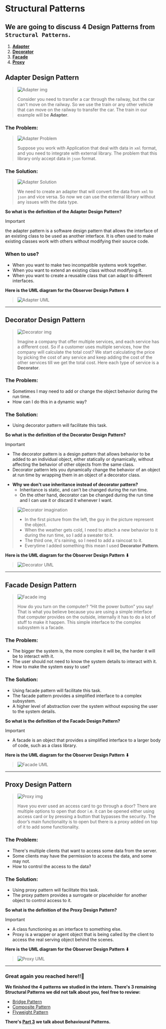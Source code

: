 # Structural Patterns

## We are going to discuss 4 Design Patterns from `Structural Patterns`.

1. **[Adapter](#adapter)**
2. **[Decorator](#decorator)**
3. **[Facade](#facade)**
4. **[Proxy](#proxy)**

## <a name="adapter"></a> Adapter Design Pattern

> ![Adapter img](https://refactoring.guru/images/patterns/content/adapter/adapter-en.png)
>
> Consider you need to transfer a car through the railway, but the car can't move on the railway.
> So we use the train or any other vehicle that can move on the railway to transfer the car.
> The train in our example will be **Adapter**.

### The Problem:

> ![Adapter Problem](https://refactoring.guru/images/patterns/diagrams/adapter/problem-en.png)
>
> Suppose you work with Application that deal with data in `xml` format, and you need to integrate with external
> library.
> The problem that this library only accept data in `json` format.

### The Solution:

> ![Adapter Solution](https://refactoring.guru/images/patterns/diagrams/adapter/solution-en.png)
>
> We need to create an adapter that will convert the data from `xml` to `json` and vice versa.
> So now we can use the external library without any issues with the data type.

**So what is the definition of the Adapter Design Pattern?**
> [!IMPORTANT]
> the adapter pattern is a software design pattern that allows the interface of an existing class to be used as another
> interface. It is often used to make existing classes work with others without modifying their source code.

### When to use?

- When you want to make two incompatible systems work together.
- When you want to extend an existing class without modifying it.
- When you want to create a reusable class that can adapt to different interfaces.

**Here is the UML diagram for the Observer Design Pattern ⬇**
> ![Adapter UML](https://refactoring.guru/images/patterns/diagrams/adapter/structure-object-adapter.png)

---

## <a name="decorator"></a> Decorator Design Pattern

> ![Decorator img](https://refactoring.guru/images/patterns/content/decorator/decorator.png)
>
> Imagine a company that offer multiple services, and each service has a different cost.
> So if a customer uses multiple services, how the company will calculate the total cost?
> We start calculating the price by picking the cost of any service and keep adding the cost of the other services till
> we get the total cost.
> Here each type of service is a **Decorator**.

### The Problem:

- Sometimes I may need to add or change the object behavior during the run time.
- How can I do this in a dynamic way?

### The Solution:

- Using decorator pattern will facilitate this task.

**So what is the definition of the Decorator Design Pattern?**
> [!IMPORTANT]
> - The decorator pattern is a design pattern that allows behavior to be added to an individual object, either
    statically or dynamically, without affecting the behavior of other objects from the same class.
> - Decorator pattern lets you dynamically change the behavior of an object at run time by wrapping them in an object of
    a decorator class.

- **Why we don't use inheritance instead of decorator pattern?**
    - Inheritance is static, and can't be changed during the run time.
    - On the other hand, decorator can be changed during the run time and I can use it or discard it whenever I want.

> ![Decorator imagination](https://refactoring.guru/images/patterns/content/decorator/decorator-comic-1.png)
>
> - In the first picture from the left, the guy in the picture represent the object.
> - When the weather gets cold, I need to attach a new behavior to it during the run time, so I add a sweater to it.
> - The third one, it's raining, so I need to add a raincoat to it.
> - Everytime I added something this mean I used **Decorator Pattern**.

**Here is the UML diagram for the Observer Design Pattern ⬇**
> ![Decorator UML](https://refactoring.guru/images/patterns/diagrams/decorator/structure.png)

---

## <a name="facade"></a> Facade Design Pattern

> ![Facade img](https://refactoring.guru/images/patterns/content/facade/facade.png)
>
> How do you turn on the computer? “Hit the power button” you say! That is what you believe because you are using a
> simple interface that computer provides on the outside, internally it has to do a lot of stuff to make it happen.
> This simple interface to the complex subsystem is a facade.

### The Problem:

- The bigger the system is, the more complex it will be, the harder it will be to interact with it.
- The user should not need to know the system details to interact with it.
- How to make the system easy to use?

### The Solution:

- Using facade pattern will facilitate this task.
- The facade pattern provides a simplified interface to a complex subsystem.
- A higher level of abstraction over the system without exposing the user to the system details.

**So what is the definition of the Facade Design Pattern?**
> [!IMPORTANT]
> - A facade is an object that provides a simplified interface to a larger body of code, such as a class library.

**Here is the UML diagram for the Observer Design Pattern ⬇**
> ![Facade UML](https://refactoring.guru/images/patterns/diagrams/facade/structure.png)

---

## <a name="proxy"></a> Proxy Design Pattern

> ![Proxy img](https://refactoring.guru/images/patterns/content/proxy/proxy.png)
>
> Have you ever used an access card to go through a door? There are multiple options to open that door i.e. it can be
> opened either using access card or by pressing a button that bypasses the security. The door’s main functionality is
> to
> open but there is a proxy added on top of it to add some functionality.

### The Problem:

- There's multiple clients that want to access some data from the server.
- Some clients may have the permission to access the data, and some may not.
- How to control the access to the data?

### The Solution:

- Using proxy pattern will facilitate this task.
- The proxy pattern provides a surrogate or placeholder for another object to control access to it.

**So what is the definition of the Proxy Design Pattern?**
> [!IMPORTANT]
> - A class functioning as an interface to something else.
> - Proxy is a wrapper or agent object that is being called by the client to access the real serving object behind the
    scenes.

**Here is the UML diagram for the Observer Design Pattern ⬇**
> ![Proxy UML](https://refactoring.guru/images/patterns/diagrams/proxy/structure.png)

---

### Great again you reached here!!🥳

**We finished the 4 patterns we studied in the intern.**
**There's 3 remaining Structural Patterns we did not talk about you, feel free to review:**

- [Bridge Pattern](https://refactoring.guru/design-patterns/bridge)
- [Composite Pattern](https://refactoring.guru/design-patterns/composite)
- [Flyweight Pattern](https://refactoring.guru/design-patterns/flyweight)

**There's [Part 3](../Behavioural/README.md) we talk about Behavioural Patterns.**
